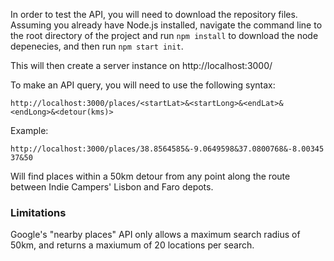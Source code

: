 In order to test the API, you will need to download the repository files. Assuming you already have Node.js installed, navigate the command line to the root directory of the project and run `npm install` to download the node depenecies, and then run `npm start init`.

This will then create a server instance on http://localhost:3000/

To make an API query, you will need to use the following syntax:

`http://localhost:3000/places/<startLat>&<startLong>&<endLat>&<endLong>&<detour(kms)>`

Example:

`http://localhost:3000/places/38.8564585&-9.0649598&37.0800768&-8.0034537&50`

Will find places within a 50km detour from any point along the route between Indie Campers' Lisbon and Faro depots.

### Limitations

Google's "nearby places" API only allows a maximum search radius of 50km, and returns a maxiumum of 20 locations per search.
